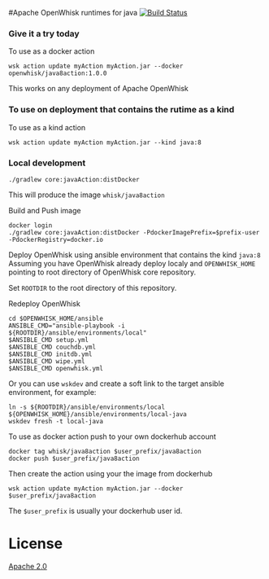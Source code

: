 #Apache OpenWhisk runtimes for java
[![Build Status](https://travis-ci.org/apache/incubator-openwhisk-runtime-java.svg?branch=master)](https://travis-ci.org/apache/incubator-openwhisk-runtime-java)


### Give it a try today
To use as a docker action
```
wsk action update myAction myAction.jar --docker openwhisk/java8action:1.0.0
```
This works on any deployment of Apache OpenWhisk

### To use on deployment that contains the rutime as a kind
To use as a kind action
```
wsk action update myAction myAction.jar --kind java:8
```

### Local development
```
./gradlew core:javaAction:distDocker
```
This will produce the image `whisk/java8action`

Build and Push image
```
docker login
./gradlew core:javaAction:distDocker -PdockerImagePrefix=$prefix-user -PdockerRegistry=docker.io 
```

Deploy OpenWhisk using ansible environment that contains the kind `java:8`
Assuming you have OpenWhisk already deploy localy and `OPENWHISK_HOME` pointing to root directory of OpenWhisk core repository.

Set `ROOTDIR` to the root directory of this repository.

Redeploy OpenWhisk
```
cd $OPENWHISK_HOME/ansible
ANSIBLE_CMD="ansible-playbook -i ${ROOTDIR}/ansible/environments/local"
$ANSIBLE_CMD setup.yml
$ANSIBLE_CMD couchdb.yml
$ANSIBLE_CMD initdb.yml
$ANSIBLE_CMD wipe.yml
$ANSIBLE_CMD openwhisk.yml
```

Or you can use `wskdev` and create a soft link to the target ansible environment, for example:
```
ln -s ${ROOTDIR}/ansible/environments/local ${OPENWHISK_HOME}/ansible/environments/local-java
wskdev fresh -t local-java
```

To use as docker action push to your own dockerhub account
```
docker tag whisk/java8action $user_prefix/java8action
docker push $user_prefix/java8action
```
Then create the action using your the image from dockerhub
```
wsk action update myAction myAction.jar --docker $user_prefix/java8action
```
The `$user_prefix` is usually your dockerhub user id.



# License
[Apache 2.0](LICENSE.txt)


